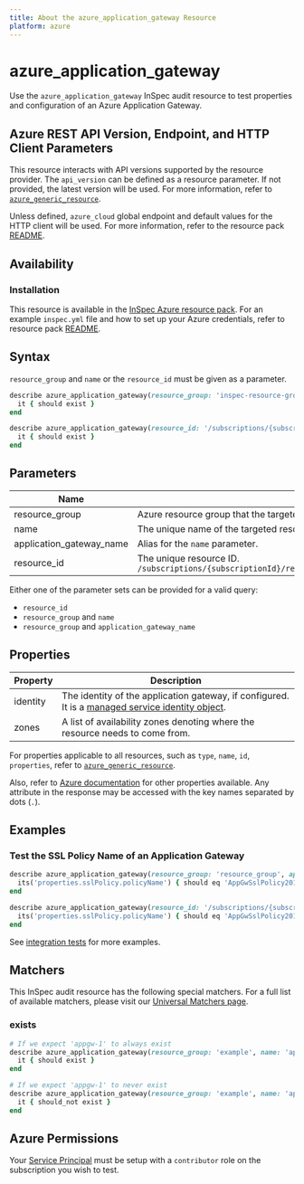 ```yaml
---
title: About the azure_application_gateway Resource
platform: azure
---
```


# azure_application_gateway

Use the `azure_application_gateway` InSpec audit resource to test properties and configuration of an Azure Application Gateway.

## Azure REST API Version, Endpoint, and HTTP Client Parameters

This resource interacts with API versions supported by the resource provider.
The `api_version` can be defined as a resource parameter.
If not provided, the latest version will be used.
For more information, refer to [`azure_generic_resource`](azure_generic_resource.md).

Unless defined, `azure_cloud` global endpoint and default values for the HTTP client will be used.
For more information, refer to the resource pack [README](../../README.md).

## Availability

### Installation

This resource is available in the [InSpec Azure resource pack](https://github.com/inspec/inspec-azure). 
For an example `inspec.yml` file and how to set up your Azure credentials, refer to resource pack [README](../../README.md#Service-Principal).

## Syntax

`resource_group` and `name` or the `resource_id` must be given as a parameter.
```ruby
describe azure_application_gateway(resource_group: 'inspec-resource-group-9', name: 'example_lb') do
  it { should exist }
end
```
```ruby
describe azure_application_gateway(resource_id: '/subscriptions/{subscriptionId}/resourceGroups/{resourceGroup}/providers/Microsoft.Network/applicationGateways/{gatewayName}') do
  it { should exist }
end
```
## Parameters

| Name                           | Description                                                                       |
|--------------------------------|-----------------------------------------------------------------------------------|
| resource_group                 | Azure resource group that the targeted resource resides in. `MyResourceGroup`     |
| name                           | The unique name of the targeted resource. `gatewayName`                           |
| application_gateway_name       | Alias for the `name` parameter.                                                   |
| resource_id                    | The unique resource ID. `/subscriptions/{subscriptionId}/resourceGroups/{resourceGroup}/providers/Microsoft.Network/applicationGateways/{gatewayName}` |

Either one of the parameter sets can be provided for a valid query:
- `resource_id`
- `resource_group` and `name`
- `resource_group` and `application_gateway_name`

## Properties

| Property          | Description |
|-------------------|-------------|
| identity          | The identity of the application gateway, if configured. It is a [managed service identity object](https://docs.microsoft.com/en-us/rest/api/application-gateway/applicationgateways/get#managedserviceidentity). |
| zones             | A list of availability zones denoting where the resource needs to come from. |

For properties applicable to all resources, such as `type`, `name`, `id`, `properties`, refer to [`azure_generic_resource`](azure_generic_resource.md#properties).

Also, refer to [Azure documentation](https://docs.microsoft.com/en-us/rest/api/application-gateway/applicationgateways/get#applicationgateway) for other properties available. 
Any attribute in the response may be accessed with the key names separated by dots (`.`).

## Examples

### Test the SSL Policy Name of an Application Gateway
```ruby
describe azure_application_gateway(resource_group: 'resource_group', application_gateway_name: 'application_gateway_name') do
  its('properties.sslPolicy.policyName') { should eq 'AppGwSslPolicy20170401S' }
end
```
```ruby
describe azure_application_gateway(resource_id: '/subscriptions/{subscriptionId}/resourceGroups/{resourceGroup}/providers/Microsoft.Network/applicationGateways/{gatewayName}') do
  its('properties.sslPolicy.policyName') { should eq 'AppGwSslPolicy20170401S' }
end
```

See [integration tests](../../test/integration/verify/controls/azurerm_application_gateway.rb) for more examples.

## Matchers

This InSpec audit resource has the following special matchers. For a full list of available matchers, please visit our [Universal Matchers page](https://docs.chef.io/inspec/matchers/).

### exists
```ruby
# If we expect 'appgw-1' to always exist
describe azure_application_gateway(resource_group: 'example', name: 'appgw-1') do
  it { should exist }
end

# If we expect 'appgw-1' to never exist
describe azure_application_gateway(resource_group: 'example', name: 'appgw-1') do
  it { should_not exist }
end
```
## Azure Permissions

Your [Service Principal](https://docs.microsoft.com/en-us/azure/azure-resource-manager/resource-group-create-service-principal-portal) must be setup with a `contributor` role on the subscription you wish to test.
